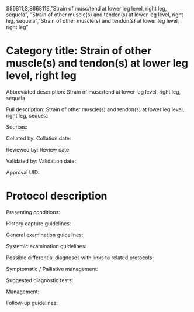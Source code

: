 S86811,S,S86811S,"Strain of musc/tend at lower leg level, right leg, sequela", "Strain of other muscle(s) and tendon(s) at lower leg level, right leg, sequela","Strain of other muscle(s) and tendon(s) at lower leg level, right leg"
# Category title: Strain of other muscle(s) and tendon(s) at lower leg level, right leg

Abbreviated description: Strain of musc/tend at lower leg level, right leg, sequela

Full description: Strain of other muscle(s) and tendon(s) at lower leg level, right leg, sequela

Sources:

Collated by:
Collation date:

Reviewed by:
Review date:

Validated by:
Validation date:

Approval UID:

# Protocol description

Presenting conditions:

History capture guidelines:

General examination guidelines:

Systemic examination guidelines:

Possible differential diagnoses with links to related protocols:

Symptomatic / Palliative management:

Suggested diagnostic tests:

Management:

Follow-up guidelines:
